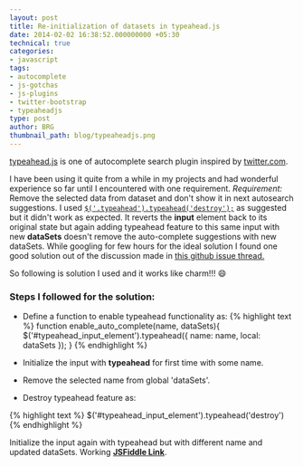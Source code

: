 ```yaml
---
layout: post
title: Re-initialization of datasets in typeahead.js
date: 2014-02-02 16:38:52.000000000 +05:30
technical: true
categories:
- javascript
tags:
- autocomplete
- js-gotchas
- js-plugins
- twitter-bootstrap
- typeaheadjs
type: post
author: BRG
thumbnail_path: blog/typeaheadjs.png
---
```


[typeahead.js](https://github.com/twitter/typeahead.js) is one of autocomplete search plugin inspired by [twitter.com](http://twitter.com).

I have been using it quite from a while in my projects and had wonderful experience so far until I encountered with one requirement.
*Requirement:* Remove the selected data from dataset and don't show it in next autosearch suggestions.
I used [`$('.typeahead').typeahead('destroy');`](https://github.com/twitter/typeahead.js/blob/master/doc/jquery_typeahead.md#jquerytypeaheaddestroy) as suggested but it didn't work as expected.
It reverts the **input** element back to its original state but again adding typeahead feature to this same input with new **dataSets** doesn't remove the auto-complete suggestions with new dataSets.
While googling for few hours for the ideal solution I found one good solution out of the discussion made in [this github issue thread.](https://github.com/twitter/typeahead.js/issues/41?source=cc#issuecomment-16120411)

So following is solution I used and it works like charm!!! :smile:

### Steps I followed for the solution:

- Define a function to enable typeahead functionality as:
{% highlight text %}
  function enable_auto_complete(name, dataSets){
    $('#typeahead_input_element').typeahead({
      name: name,
      local: dataSets
    });
  }
{% endhighlight %}

- Initialize the input with **typeahead** for first time with some name.

- Remove the selected name from global 'dataSets'.

- Destroy typeahead feature as:

{% highlight text %}
  $('#typeahead_input_element').typeahead('destroy')
{% endhighlight %}

Initialize the input again with typeahead but with different name and updated dataSets.
Working [**JSFiddle Link**](http://jsfiddle.net/budhrg/42ESM/).
